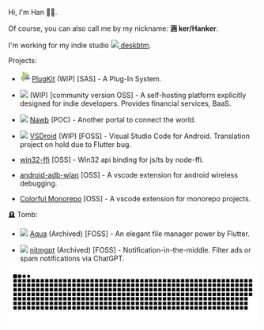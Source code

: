 Hi, I'm Han 👋😋.

Of course, you can also call me by my nickname: **涵 ker/Hanker**.

I'm working for my indie studio <a href="https://deskbtm.com" target="_blank">
<img width="20" src="https://user-images.githubusercontent.com/45007226/241109552-986f122e-6334-4752-a019-7b9de9b7cb2e.svg">
</a> [deskbtm](https://www.deskbtm.com/en).

Projects:

- <img width="20" src="https://github.com/deskbtm-plugkit/plugkit/raw/main/app/src-tauri/icons/Square310x310Logo.png"> [PlugKit](https://github.com/deskbtm-plugkit/PlugKit) (WIP) [SAS] - A Plug-In System.
- <a href="https://github.com/indiebase/indiebase" target="_blank"><img width="100" src="https://user-images.githubusercontent.com/45007226/248169681-963ed527-c796-4698-b3ad-c58f5721f3e0.svg"></a> (WIP) [community version OSS] - A self-hosting platform explicitly designed for indie developers. Provides financial services, BaaS.
- <img width="20" src="https://user-images.githubusercontent.com/45007226/241121818-1a738a56-f0c5-46bc-a05e-0c3ad56d2326.png"> [Nawb](https://github.com/NawbExplorer/Nawb) (POC) - Another portal to connect the world.

- <img width="20" src="https://user-images.githubusercontent.com/45007226/241122184-aa87ecad-9b9f-4fa4-aaa2-5ade6de1c45b.png"> [VSDroid](https://github.com/nawbc/vs_droid) (WIP) [FOSS] - Visual Studio Code for Android. Translation project on hold due to Flutter bug.

- [win32-ffi](https://github.com/deskbtm/win32-ffi) [OSS] - Win32 api binding for js/ts by node-ffi.

- [android-adb-wlan](https://marketplace.visualstudio.com/items?itemName=HanWang.android-adb-wlan) [OSS] - A vscode extension for android wireless debugging.

- [Colorful Monorepo](https://github.com/deskbtm/colorful-monorepo) [OSS] - A vscode extension for monorepo projects.

🪦 Tomb:

- <img width="20" src="https://user-images.githubusercontent.com/45007226/241122007-38223bee-722d-4d26-abbd-5c031b795e86.svg"> [Aqua](https://github.com/deskbtm/aqua) (Archived) [FOSS] - An elegant file manager power by Flutter.

- <img width="20" src="https://user-images.githubusercontent.com/45007226/222353001-228d9d09-5984-4c35-8ff7-7783847c7df2.png"> [nitmgpt](https://github.com/deskbtm/nitmgpt) (Archived) [FOSS] - Notification-in-the-middle. Filter ads or spam notifications via ChatGPT.

<div align="center">
  <img src="https://raw.githubusercontent.com/Nawbc/Nawbc/output/github-contribution-grid-snake.svg"/>
</div>
